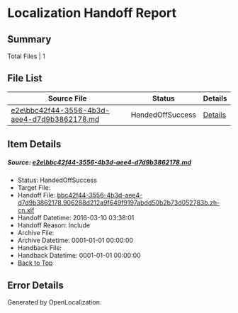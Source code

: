 # <a name='report-top'></a> Localization Handoff Report

## Summary
 Total Files | 1

## File List
 Source File | Status | Details 
 ----------- | ------ | ------- 
 [e2e\bbc42f44-3556-4b3d-aee4-d7d9b3862178.md](https://github.com/OpenLocalizationTest/oltest/blob/8b01ef1b7cbdacebb9dafc94d616044ea4812ce8/e2e/bbc42f44-3556-4b3d-aee4-d7d9b3862178.md) | HandedOffSuccess | [Details](#4e017d3a5d574212d5348853be621fb22b6d62494)

## Item Details
##### <a name='4e017d3a5d574212d5348853be621fb22b6d62494'></a> Source: [e2e\bbc42f44-3556-4b3d-aee4-d7d9b3862178.md](https://github.com/OpenLocalizationTest/oltest/blob/8b01ef1b7cbdacebb9dafc94d616044ea4812ce8/e2e/bbc42f44-3556-4b3d-aee4-d7d9b3862178.md)
* Status: HandedOffSuccess
* Target File: 
* Handoff File: [bbc42f44-3556-4b3d-aee4-d7d9b3862178.906288d212a9f649f9197abdd50b2b73d052783b.zh-cn.xlf](https://github.com/OpenLocalizationTestOrg/olhandoff/blob/b2a8c96199f0f16eb87c9685dbda11d71a8ca36a/ol-handoff/OpenLocalizationTestOrg/oltest.zh-cn/xinjiang/ht/bbc42f44-3556-4b3d-aee4-d7d9b3862178.906288d212a9f649f9197abdd50b2b73d052783b.zh-cn.xlf)
* Handoff Datetime: 2016-03-10 03:38:01
* Handoff Reason: Include
* Archive File: 
* Archive Datetime: 0001-01-01 00:00:00
* Handback File: 
* Handback Datetime: 0001-01-01 00:00:00
* [Back to Top](#report-top)


## Error Details

Generated by OpenLocalization.
